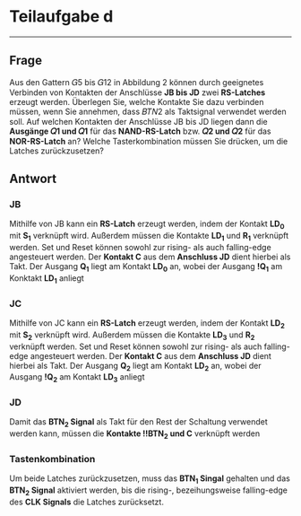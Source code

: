 # Teilaufgabe d

---

## Frage

Aus den Gattern 𝐺5 bis 𝐺12 in Abbildung 2 können durch geeignetes Verbinden von Kontakten der Anschlüsse **JB bis JD** zwei **RS-Latches** erzeugt werden. Überlegen Sie, welche Kontakte Sie dazu verbinden müssen, wenn Sie annehmen, dass 𝐵𝑇𝑁2 als Taktsignal verwendet werden soll.
Auf welchen Kontakten der Anschlüsse JB bis JD liegen dann die **Ausgänge 𝑄1 und 𝑄1** für das **NAND-RS-Latch** bzw. **𝑄2 und 𝑄2** für das **NOR-RS-Latch** an?
Welche Tasterkombination müssen Sie drücken, um die Latches zurückzusetzen?

## Antwort

### JB

Mithilfe von JB kann ein **RS-Latch** erzeugt werden, indem der Kontakt **LD<sub>0</sub>** mit **S<sub>1</sub>** verknüpft wird. Außerdem müssen die Kontakte **LD<sub>1</sub>** und **R<sub>1</sub>** verknüpft werden. Set und Reset können sowohl zur rising- als auch falling-edge angesteuert werden. Der **Kontakt C** aus dem **Anschluss JD** dient hierbei als Takt.
Der Ausgang **Q<sub>1</sub>** liegt am Kontakt **LD<sub>0</sub>** an, wobei der Ausgang **!Q<sub>1</sub>** am Konktakt **LD<sub>1</sub>** anliegt

### JC

Mithilfe von JC kann ein **RS-Latch** erzeugt werden, indem der Kontakt **LD<sub>2</sub>** mit **S<sub>2</sub>** verknüpft wird. Außerdem müssen die Kontakte **LD<sub>3</sub>** und **R<sub>2</sub>** verknüpft werden. Set und Reset können sowohl zur rising- als auch falling-edge angesteuert werden. Der **Kontakt C** aus dem **Anschluss JD** dient hierbei als Takt.
Der Ausgang **Q<sub>2</sub>** liegt am Kontakt **LD<sub>2</sub>** an, wobei der Ausgang **!Q<sub>2</sub>** am Kontakt **LD<sub>3</sub>** anliegt

### JD

Damit das **BTN<sub>2</sub> Signal** als Takt für den Rest der Schaltung verwendet werden kann, müssen die **Kontakte !!BTN<sub>2</sub> und C** verknüpft werden

### Tastenkombination

Um beide Latches zurückzusetzen, muss das **BTN<sub>1</sub> Singal** gehalten und das **BTN<sub>2</sub> Signal** aktiviert werden, bis die rising-, bezeihungsweise falling-edge des **CLK Signals** die Latches zurücksetzt.
